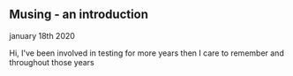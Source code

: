 Musing - an introduction
---
january 18th 2020

Hi, I've been involved in testing for more years then I care to remember and throughout those years 
